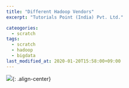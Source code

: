 ```yaml
---
title: "Different Hadoop Vendors"
excerpt: "Tutorials Point (India) Pvt. Ltd."

cateogories:
  - scratch
tags:
  - scratch
  - hadoop
  - bigdata
last_modified_at: 2020-01-20T15:58:00+09:00
---
```


![](https://eliotjang.github.io/assets/images/hadoop/different-vendors-of-hadoop){: .align-center}  


